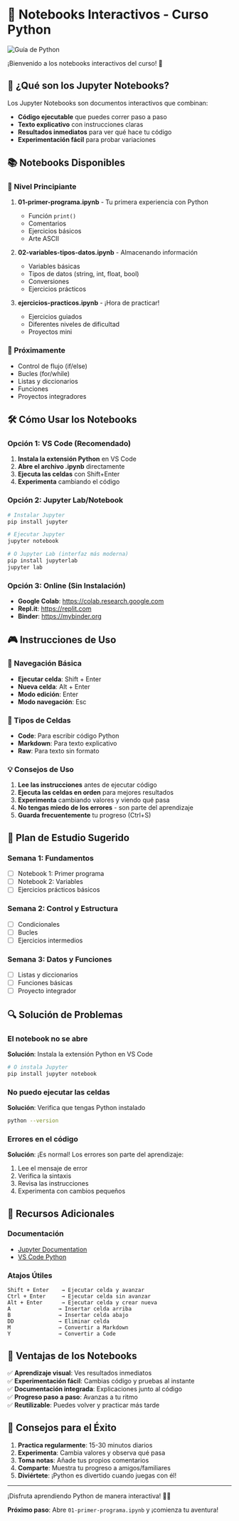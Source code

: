 # 📓 Notebooks Interactivos - Curso Python

![Guía de Python](../guia-python.png)

¡Bienvenido a los notebooks interactivos del curso! 🎉

## 🎯 ¿Qué son los Jupyter Notebooks?

Los Jupyter Notebooks son documentos interactivos que combinan:
- **Código ejecutable** que puedes correr paso a paso
- **Texto explicativo** con instrucciones claras
- **Resultados inmediatos** para ver qué hace tu código
- **Experimentación fácil** para probar variaciones

## 📚 Notebooks Disponibles

### 🚀 Nivel Principiante
1. **01-primer-programa.ipynb** - Tu primera experiencia con Python
   - Función `print()`
   - Comentarios
   - Ejercicios básicos
   - Arte ASCII

2. **02-variables-tipos-datos.ipynb** - Almacenando información
   - Variables básicas
   - Tipos de datos (string, int, float, bool)
   - Conversiones
   - Ejercicios prácticos

3. **ejercicios-practicos.ipynb** - ¡Hora de practicar!
   - Ejercicios guiados
   - Diferentes niveles de dificultad
   - Proyectos mini

### 🎯 Próximamente
- Control de flujo (if/else)
- Bucles (for/while)
- Listas y diccionarios
- Funciones
- Proyectos integradores

## 🛠️ Cómo Usar los Notebooks

### Opción 1: VS Code (Recomendado)
1. **Instala la extensión Python** en VS Code
2. **Abre el archivo .ipynb** directamente
3. **Ejecuta las celdas** con Shift+Enter
4. **Experimenta** cambiando el código

### Opción 2: Jupyter Lab/Notebook
```bash
# Instalar Jupyter
pip install jupyter

# Ejecutar Jupyter
jupyter notebook

# O Jupyter Lab (interfaz más moderna)
pip install jupyterlab
jupyter lab
```

### Opción 3: Online (Sin Instalación)
- **Google Colab**: https://colab.research.google.com
- **Repl.it**: https://replit.com
- **Binder**: https://mybinder.org

## 🎮 Instrucciones de Uso

### 📱 Navegación Básica
- **Ejecutar celda**: Shift + Enter
- **Nueva celda**: Alt + Enter  
- **Modo edición**: Enter
- **Modo navegación**: Esc

### 🔧 Tipos de Celdas
- **Code**: Para escribir código Python
- **Markdown**: Para texto explicativo
- **Raw**: Para texto sin formato

### 💡 Consejos de Uso
1. **Lee las instrucciones** antes de ejecutar código
2. **Ejecuta las celdas en orden** para mejores resultados
3. **Experimenta** cambiando valores y viendo qué pasa
4. **No tengas miedo de los errores** - son parte del aprendizaje
5. **Guarda frecuentemente** tu progreso (Ctrl+S)

## 🎯 Plan de Estudio Sugerido

### Semana 1: Fundamentos
- [ ] Notebook 1: Primer programa
- [ ] Notebook 2: Variables
- [ ] Ejercicios prácticos básicos

### Semana 2: Control y Estructura
- [ ] Condicionales
- [ ] Bucles
- [ ] Ejercicios intermedios

### Semana 3: Datos y Funciones
- [ ] Listas y diccionarios
- [ ] Funciones básicas
- [ ] Proyecto integrador

## 🔍 Solución de Problemas

### El notebook no se abre
**Solución**: Instala la extensión Python en VS Code
```bash
# O instala Jupyter
pip install jupyter notebook
```

### No puedo ejecutar las celdas
**Solución**: Verifica que tengas Python instalado
```bash
python --version
```

### Errores en el código
**Solución**: ¡Es normal! Los errores son parte del aprendizaje:
1. Lee el mensaje de error
2. Verifica la sintaxis
3. Revisa las instrucciones
4. Experimenta con cambios pequeños

## 📖 Recursos Adicionales

### Documentación
- [Jupyter Documentation](https://jupyter.org/documentation)
- [VS Code Python](https://code.visualstudio.com/docs/python/python-tutorial)

### Atajos Útiles
```text
Shift + Enter    → Ejecutar celda y avanzar
Ctrl + Enter     → Ejecutar celda sin avanzar  
Alt + Enter      → Ejecutar celda y crear nueva
A               → Insertar celda arriba
B               → Insertar celda abajo
DD              → Eliminar celda
M               → Convertir a Markdown
Y               → Convertir a Code
```

## 🎁 Ventajas de los Notebooks

✅ **Aprendizaje visual**: Ves resultados inmediatos  
✅ **Experimentación fácil**: Cambias código y pruebas al instante  
✅ **Documentación integrada**: Explicaciones junto al código  
✅ **Progreso paso a paso**: Avanzas a tu ritmo  
✅ **Reutilizable**: Puedes volver y practicar más tarde  

## 🤝 Consejos para el Éxito

1. **Practica regularmente**: 15-30 minutos diarios
2. **Experimenta**: Cambia valores y observa qué pasa
3. **Toma notas**: Añade tus propios comentarios
4. **Comparte**: Muestra tu progreso a amigos/familiares
5. **Diviértete**: ¡Python es divertido cuando juegas con él!

---

¡Disfruta aprendiendo Python de manera interactiva! 🐍✨

**Próximo paso**: Abre `01-primer-programa.ipynb` y ¡comienza tu aventura!

